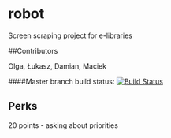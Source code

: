 # robot
Screen scraping project for e-libraries

##Contributors

Olga,
Łukasz,
Damian,
Maciek

####Master branch build status:
[![Build Status](https://travis-ci.org/maciejkocur/robot.svg?branch=master)](https://travis-ci.org/maciejkocur/robot)

## Perks

20 points - asking about priorities


